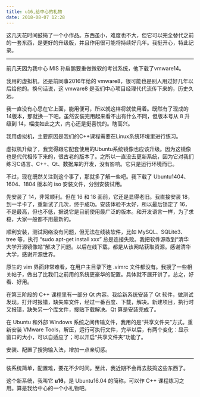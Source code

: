 ```yaml
---
title: u16,给中心的礼物
date: 2018-08-07 12:28
---
```

这几天花时间鼓捣了一个小作品。东西虽小，难度也不大，但它可以完全替代之前的一套东西，是更好的升级版，并且作用很可能将持续好几年。我挺开心，特此记录。
<!-- more -->
---

前几天因为我中心 MIS 孙启鹏要重做微软的考试系统，他下载了vmware14。

我用的虚拟机，还是前同事2016年给的 vmware8，很可能也是别人用过好几年以后给他的。换句话说，这 vmware8 是我们中心项目经理代代流传下来的，历史久远。

我一直没有心思在它上面，能用便可，所以就这样将就使用着。既然有了现成的14版本，那就换一下吧。虽然安装完用起来看不出有什么不同，但版本号从 8 升级到 14，幅度如此之大，内心还是挺喜悦的。瞎高兴。

我用虚拟机，主要原因是我们的C++课程需要在Linux系统环境里进行练习。

虚拟机升级了，我觉得跟它配套使用的Ubuntu系统镜像也应该升级。因为这镜像也是代代相传下来的，很古老的版本了。之所以一直没去更新系统，因为它对我们练习C语言、C++、Qt、数据库的开发，没有影响。它只是运行环境而已。

不过，现在既然关注到这个事了，那就多了解一些吧。我下载了 Ubuntu1404、1604、1804 版本的 iso 安装文件，分别安装试用。

先安装了 14，非常顺利。但在 16 和 18 面前，它还是显得老旧。我直接安装 18，到一半卡了，重新试了几次，终于成功。安装体验不太好，所以最后锁定了 16，不是最高，但也不低，据说它是目前使用最广泛的版本。和开发语言一样，为了求稳，大家一般都不用最新的。

顺利安装，测试网络没有问题，但无法在线装软件，比如 MySQL、SQLite3、tree 等，执行 “sudo apt-get install xxx” 总是连接失败。我把软件源改到“清华大学开源镜像站”解决了问题。以后在线下载，都是从该网站获取资源。感谢清华大学，感谢开源世界。

原生的 vim 界面非常难看，在用户主目录下连 .vimrc 文件都没有。我搜了一些相关帖子，做出了比我们之前用的系统更豪华的配置。具体就不展开讲了，总之，好看、好用。

在第三阶段的 C++ 课程里有一部分 Qt 内容。我给新系统安装了 Qt 软件，做测试发现，打开时报错，缺失库文件，经过一番百度、下载，解决。新建项目，执行时又报错，缺失另一个库文件，搜贴下载解决。Qt 算是安装完成了。

在 Ubuntu 和外部 Windows 系统之间传输文件，我用的是“共享文件夹”方式。重新安装 VMware Tools，解压，运行可执行文件，完毕以后，有两个变化：显示窗口的大小，可以自适应了；可以开启“共享文件夹”功能了。

安装、配置了搜狗输入法，增加一点亲切感。

---

装系统简单，配置难，要花不少时间。至此，我近期不会再去鼓捣这些东西了。

这个新系统，我叫它 **u16**，是 Ubuntu16.04 的简称，可以作 C++ 课程练习之用。算是我给中心的一个小礼物吧。